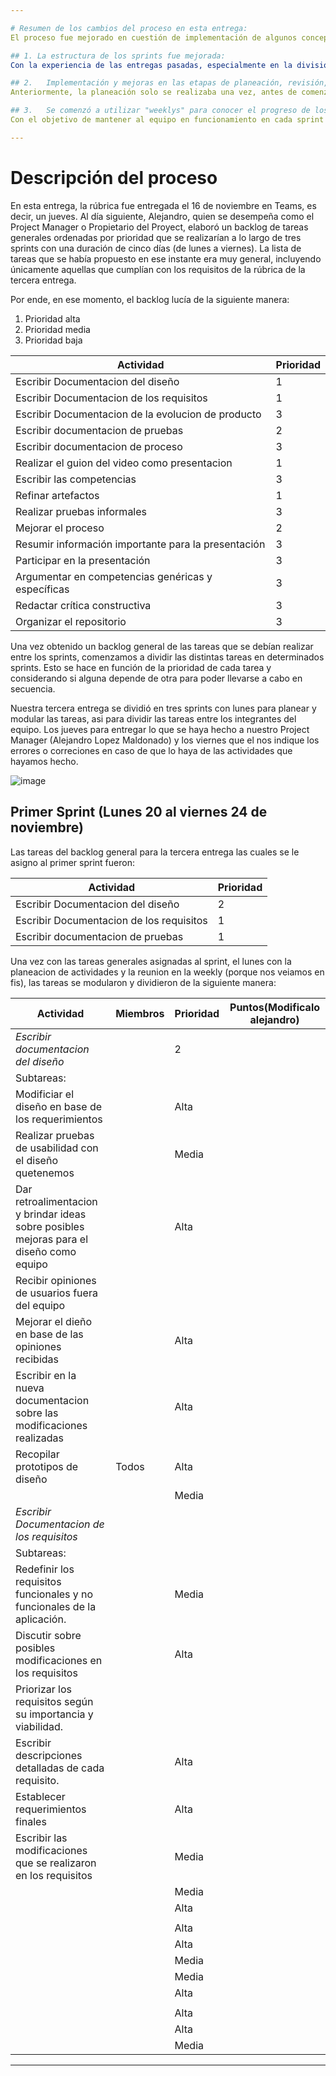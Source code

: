 ```yaml
---

# Resumen de los cambios del proceso en esta entrega:
El proceso fue mejorado en cuestión de implementación de algunos conceptos de scrum y estructuración del sprint. Ahora enumeraremos las mejoras y modificaciones implementadas en este proceso.

## 1. La estructura de los sprints fue mejorada:
Con la experiencia de las entregas pasadas, especialmente en la división de trabajo y de los problemas que surgían dentro de los sprints con relación con las tareas asignadas en esta misma, vimos que la estructuracion de los sprints no era adecuada, observando que es posible mejorarlo a nuestras necesidades como equipo. Para dar a entender mejor este punto daremos un ejemplo de una problemáticas  que consideramos que fue la principal y que surgía con más frecuencia: si en un sprint se le asignaba una tarea a un compañero, pero este se retrasaba por diversas razones (por ejemplo, necesitaba un documento en el que otro compañero estaba trabajando y aún no estaba listo), esto provocaba que la estimación de las tareas dentro de un sprint se alargara. Esto nos llevaba a cargar con esa tarea también en el sprint siguiente, sobrecargándonos con más tareas de las planificadas inicialmente para ese sprint. Esto, a su vez, postergaba lo planificado para ese sprint y así sucesivamente, provocando un efecto en cadena que nos retrasaba en cada sprint. Para solucionar esta problemática, implementamos las etapas de planeación, revisión y entrega en cada sprint.

## 2.	Implementación y mejoras en las etapas de planeación, revisión, refinamiento y entrega dentro de los sprints:
Anteriormente, la planeación solo se realizaba una vez, antes de comenzar los sprints. De igual manera, la revisión y el refinamiento se llevaban a cabo al final justamente al realizar la entrega, lo que provocaba que algunos errores en las tareas no fueran detectados a tiempo. Esto ocasionaba que esos errores se reflejaran en las últimas semanas o pasaran desapercibidos, terminando en la entrega final degradando la calidad del trabajo viéndose reflejado en las rubricas de las entregas. Para abordar estos detalles, decidimos implementar la etapa de planeación al inicio de cada sprint, con el fin de planificar las actividades a realizar durante ese sprint. Por ejemplo, determinar qué tareas se iban a realizar y si había tareas atrasadas, decidir si se podía continuar con esas tareas de inmediato o dejarlas para el final una vez completadas las tareas del sprint. De manera similar, con las etapas de revisión y refinamiento, se propuso en esta entrega llevarlas a cabo al final de cada sprint para detectar errores o deficiencias de calidad, y así, con la planificación de cada semana, agregar la corrección de esos errores en los sprints siguientes.

## 3.	Se comenzó a utilizar "weeklys" para conocer el progreso de los compañeros de equipo en sus tareas asignadas:
Con el objetivo de mantener al equipo en funcionamiento en cada sprint y aumentar la productividad en las tareas asignadas a cada compañero, se decidió llevar a cabo "weeklys" dentro de la escuela, ya que es más fácil compartir nuestras dificultades y dudas relacionadas con las tareas en ese entorno, ya que medios digitales como el wasap era un poco complicado porque no era al instante la comunicación atrasando a cada compañero en sus tareas asignadas. Estas "weeklys" consistían únicamente en que el propietario del proyecto o el gerente (Alejandro LOPEZ MALDOFUCKINADO) nos preguntara, cuando estábamos juntos, qué íbamos a hacer esa semana, qué tareas éramos capaces y estábamos seguros de poder cumplir, así como plantear algunas dudas sobre nuestras tareas.

---
```


# Descripción del proceso

En esta entrega, la rúbrica fue entregada el 16 de noviembre en Teams, es decir, un jueves. Al día siguiente, Alejandro, quien se desempeña como el Project Manager o Propietario del Proyect, elaboró un backlog de tareas generales ordenadas por prioridad que se realizarían a lo largo de tres sprints con una duración de cinco días (de lunes a viernes). La lista de tareas que se había propuesto en ese instante era muy general, incluyendo únicamente aquellas que cumplían con los requisitos de la rúbrica de la tercera entrega.


Por ende, en ese momento, el backlog lucía de la siguiente manera:

1. Prioridad alta
2. Prioridad media
3. Prioridad baja


| Actividad                                           | Prioridad  |
|-----------------------------------------------------|------------|
| Escribir Documentacion del diseño                   |      1     |      
| Escribir Documentacion de los requisitos            |      1     |  
| Escribir Documentacion de la evolucion de producto  |      3     |
| Escribir documentacion de pruebas                   |      2     |  
| Escribir documentacion de proceso                   |      3     | 
| Realizar el guion del video como presentacion       |      1     |
| Escribir las competencias                           |      3     |     
| Refinar artefactos                                  |      1     | 
| Realizar pruebas informales                         |      3     | 
| Mejorar el proceso                                  |      2     |
| Resumir información importante para la presentación |      3     | 
| Participar en la presentación                       |      3     |
| Argumentar en competencias genéricas y específicas  |      3     | 
| Redactar crítica constructiva                       |      3     | 
| Organizar el repositorio                            |      3     | 

Una vez obtenido un backlog general de las tareas que se debían realizar entre los sprints, comenzamos a dividir las distintas tareas en determinados sprints. Esto se hace en función de la prioridad de cada tarea y considerando si alguna depende de otra para poder llevarse a cabo en secuencia.

Nuestra tercera entrega se dividió en tres sprints con lunes para planear y modular las tareas, asi para dividir las tareas entre los integrantes del equipo. Los jueves para entregar lo que se haya hecho a nuestro Project Manager (Alejandro Lopez Maldonado) y los viernes que el nos indique los errores o correciones en caso de que lo haya de las actividades que hayamos hecho.

![image](https://github.com/Elias-Novel0/FIS---EQUIPO-6--Elias/assets/133535448/07fad4f5-0557-4263-ba85-932d3ba5013a)


## Primer Sprint (Lunes 20 al viernes 24 de noviembre)
Las tareas del backlog general para la tercera entrega las cuales se le asigno al primer sprint fueron:

| Actividad                                           | Prioridad  |
|-----------------------------------------------------|------------|
| Escribir Documentacion del diseño                   |      2     |      
| Escribir Documentacion de los requisitos            |      1     |     
| Escribir documentacion de pruebas                   |      1     | 

Una vez con las tareas generales asignadas al sprint, el lunes con la planeacion de actividades y la reunion en la weekly (porque nos veiamos en fis), las tareas se modularon y dividieron de la siguiente manera:

| Actividad                                                                                                             | Miembros                                         | Prioridad | Puntos(Modificalo alejandro)|
|-----------------------------------------------------------------------------------------------------------------------|--------------------------------------------------|-----------|-----------------------------|
| _*Escribir documentacion del diseño*_                                                                                 |                                                  |    2      |                             |
| Subtareas:                                                                                                                                                                                                         |
| Modificiar el diseño en base de los requerimientos                                                                    |                                                  | Alta      |                             |
| Realizar pruebas de usabilidad con el diseño quetenemos                                                               |                                                  | Media     |                             |
| Dar retroalimentacion y brindar ideas sobre posibles mejoras para el diseño como equipo                               |                                                  | Alta      |                             |
| Recibir opiniones de usuarios fuera del equipo                                                                        |                                                  |           |                             |
| Mejorar el dieño en base de las opiniones recibidas                                                                   |                                                  | Alta      |                             |
| Escribir en la nueva documentacion sobre las modificaciones realizadas                                                |                                                  | Alta      |                             |
| Recopilar prototipos de diseño                                                                                        | Todos                                            | Alta      |                             |
|                                                                                                                       |                                                  | Media     |                             |
| _*Escribir Documentacion de los requisitos*_                                                                          |                                                  |           |                             |
| Subtareas:                                                                                                                                                                                                         |
| Redefinir los requisitos funcionales y no funcionales de la aplicación.                                               |                                                  | Media     |                             |
| Discutir sobre posibles modificaciones en los requisitos                                                              |                                                  | Alta      |                             |
| Priorizar los requisitos según su importancia y viabilidad.                                                           |                                                  |           |                             |
| Escribir descripciones detalladas de cada requisito.                                                                  |                                                  | Alta      |                             |
| Establecer requerimientos finales                                                                                     |                                                  | Alta      |                             |
| Escribir las modificaciones que se realizaron en los requisitos                                                       |                                                  | Media     |                             |
|                                                                                                                       |                                                  | Media     |                             |
|                                                                                                                       |                                                  | Alta      |                             |
|                                                                                                                       |                                                  |           |                             |
|                                                                                                                       |                                                  | Alta      |                             |
|                                                                                                                       |                                                  | Alta      |                             |
|                                                                                                                       |                                                  | Media     |                             |
|                                                                                                                       |                                                  | Media     |                             |
|                                                                                                                       |                                                  | Alta      |                             |
|                                                                                                                       |                                                  |           |                             |
|                                                                                                                       |                                                  | Alta      |                             |
|                                                                                                                       |                                                  | Alta      |                             |
|                                                                                                                       |                                                  | Media     |                             |



---



